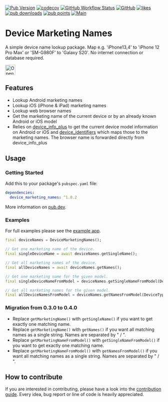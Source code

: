 [![Pub Version](https://img.shields.io/pub/v/device_marketing_names)](https://pub.dev/packages/device_marketing_names)
[![codecov](https://codecov.io/gh/Boehrsi/device_marketing_names/branch/main/graph/badge.svg?token=HCTVMPPX2V)](https://codecov.io/gh/Boehrsi/device_marketing_names)
[![GitHub Workflow Status](https://img.shields.io/github/actions/workflow/status/Boehrsi/device_marketing_names/main.yml)](https://github.com/Boehrsi/device_marketing_names/actions)
[![GitHub](https://img.shields.io/github/license/boehrsi/device_marketing_names)](https://github.com/Boehrsi/device_marketing_names/blob/main/LICENSE)
[![likes](https://img.shields.io/pub/likes/device_marketing_names)](https://pub.dev/packages/device_marketing_names/score)
[![pub downloads](https://img.shields.io/pub/dm/device_marketing_names)](https://pub.dev/packages/device_marketing_names/score)
[![pub points](https://img.shields.io/pub/points/device_marketing_names)](https://pub.dev/packages/device_marketing_names/score)
[![Main](https://github.com/Boehrsi/device_marketing_names/actions/workflows/main.yml/badge.svg)](https://github.com/Boehrsi/device_marketing_names/actions/workflows/main.yml)

# Device Marketing Names

A simple device name lookup package. Map e.g. 'iPhone13,4' to 'iPhone 12 Pro Max' or 'SM-G980F' to 'Galaxy S20'. No internet connection or database required.

<a href="https://idx.google.com/import?url=https://github.com/Boehrsi/device_marketing_names">
  <picture>
    <source
      media="(prefers-color-scheme: dark)"
      srcset="https://cdn.idx.dev/btn/open_dark_32.svg">
    <source
      media="(prefers-color-scheme: light)"
      srcset="https://cdn.idx.dev/btn/open_light_32.svg">
    <img
      height="32"
      alt="Open in IDX"
      src="https://cdn.idx.dev/btn/open_purple_32.svg">
  </picture>
</a>

## Features

- Lookup Android marketing names
- Lookup iOS (iPhone & iPad) marketing names
- Lookup web browser names
- Get the marketing name of the current device or by an already known Android or iOS model
- Relies on [device_info_plus](https://pub.dev/packages/device_info_plus) to get the current device model information on Android or iOS and
  [device_identifiers](https://github.com/Boehrsi/device_identifiers) which maps those to the marketing names. The browser name is forwarded directly from
  device_info_plus

## Usage

### Getting Started

Add this to your package's `pubspec.yaml` file:

```yaml
dependencies:
  device_marketing_names: ^1.0.2
```

More information on [pub.dev](https://pub.dev/packages/device_marketing_names).

### Examples

For full examples please see the [example app](https://github.com/Boehrsi/device_marketing_names/blob/main/example/lib/main.dart).

```dart
final deviceNames = DeviceMarketingNames();

// Get one marketing name of the device.
final singleDeviceName = await deviceNames.getSingleName();

// Get all marketing names of the device.
final allDeviceNames = await deviceNames.getNames();

// Get one marketing name for the given model.
final singleDeviceNameFromModel = deviceNames.getSingleNameFromModel(DeviceType.android, "ONEPLUS A5010");

// Get all marketing names for the given model.
final allDeviceNamesFromModel = deviceNames.getNamesFromModel(DeviceType.android, "ONEPLUS A5010");
```

### Migration from 0.3.0 to 0.4.0

- Replace `getMarketingName()` with `getSingleName()` if you want to get exactly one matching name.
- Replace `getMarketingName()` with `getNames()` if you want all matching names as a single string. Names are separated by " / ".
- Replace `getMarketingNameFromModel()` with `getSingleNameFromModel()` if you want to get exactly one matching name.
- Replace `getMarketingNameFromModel()` with `getNamesFromModel()` if you want all matching names as a single string. Names are separated by " / ".

## How to contribute

If you are interested in contributing, please have a look into
the [contribution guide](https://github.com/Boehrsi/device_marketing_names/blob/main/CONTRIBUTING.md). Every idea, bug report or line of code is heavily
appreciated.

